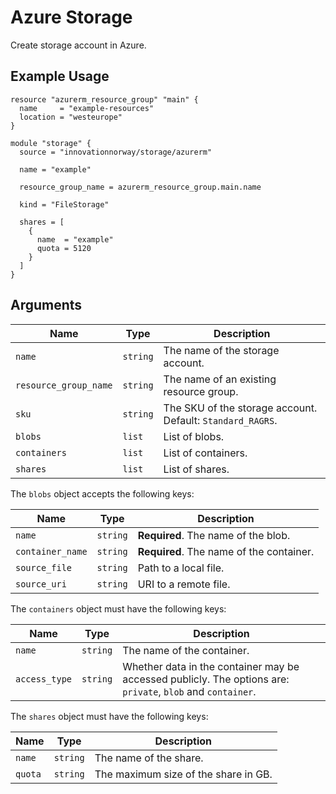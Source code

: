 # Azure Storage

Create storage account in Azure.

## Example Usage

```hcl
resource "azurerm_resource_group" "main" {
  name     = "example-resources"
  location = "westeurope"
}

module "storage" {
  source = "innovationnorway/storage/azurerm"

  name = "example"

  resource_group_name = azurerm_resource_group.main.name

  kind = "FileStorage"

  shares = [
    {
      name  = "example"
      quota = 5120
    }
  ]
}
```

## Arguments

| Name | Type | Description |
| --- | --- | --- |
| `name` | `string` | The name of the storage account. |
| `resource_group_name` | `string` | The name of an existing resource group. |
| `sku` | `string` | The SKU of the storage account. Default: `Standard_RAGRS`. |
| `blobs` | `list` | List of blobs. |
| `containers` | `list` | List of containers. |
| `shares` | `list` | List of shares. |

The `blobs` object accepts the following keys:

| Name | Type | Description |
| --- | --- | --- |
| `name` | `string` | **Required**. The name of the blob. |
| `container_name` | `string` | **Required**. The name of the container. |
| `source_file` | `string` | Path to a local file. |
| `source_uri` | `string` | URI to a remote file. |

The `containers` object must have the following keys:

| Name | Type | Description |
| --- | --- | --- |
| `name` | `string` | The name of the container. |
| `access_type` | `string` | Whether data in the container may be accessed publicly. The options are: `private`, `blob` and `container`. |

The `shares` object must have the following keys:

| Name | Type | Description |
| --- | --- | --- |
| `name` | `string` | The name of the share. |
| `quota` | `string` | The maximum size of the share in GB. |
